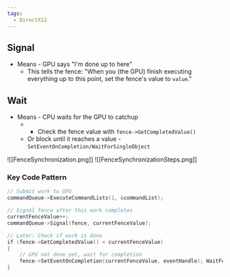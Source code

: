 ```yaml
---
tags:
  - DirectX12
---
```


## Signal

- Means - GPU says "I'm done up to here"
	- This tells the fence: "When you (the GPU) finish executing everything up to this point, set the fence's value to `value`."

## Wait

- Means - CPU waits for the GPU to catchup
	- - Check the fence value with `fence->GetCompletedValue()`
	- Or block until it reaches a value - `SetEventOnCompletion/WaitForSingleObject`

![[FenceSynchronization.png]]
![[FenceSynchronizationSteps.png]]
### Key Code Pattern

```cpp
// Submit work to GPU 
commandQueue->ExecuteCommandLists(1, &commandList); 

// Signal fence after this work completes 
currentFenceValue++; 
commandQueue->Signal(fence, currentFenceValue);

// Later: Check if work is done
if (fence->GetCompletedValue() < currentFenceValue) 
{
	// GPU not done yet, wait for completion 
	fence->SetEventOnCompletion(currentFenceValue, eventHandle); WaitForSingleObject(eventHandle, INFINITE); 
}
```